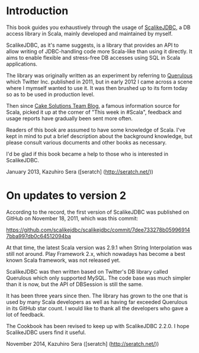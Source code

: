 # Introduction

This book guides you exhaustively through the usage of [ScalikeJDBC](https://github.com/scalikejdbc/scalikejdbc), a DB access library in Scala, mainly developed and maintained by myself.

ScalikeJDBC, as it's name suggests, is a library that provides an API to allow writing of JDBC-handling code more Scala-like than using it directly. It aims to enable flexible and stress-free DB accesses using SQL in Scala applications.

The library was originally written as an experiment by referring to [Querulous](https://github.com/twitter/querulous) which Twitter Inc. published in 2011, but in early 2012 I came across a scene where I mymself wanted to use it. It was then brushed up to its form today so as to be used in production level.

Then since [Cake Solutions Team Blog](http://www.cakesolutions.net/teamblogs/), a famous information source for Scala, picked it up at the corner of "This week in #Scala", feedback and usage reports have gradually been sent more often.

Readers of this book are assumed to have some knowledge of Scala. I've kept in mind to put a brief description about the background knowledge, but please consult various documents and other books as necessary.

I'd be glad if this book became a help to those who is interested in ScalikeJDBC.

January 2013, Kazuhiro Sera ([seratch] (http://seratch.net/))


# On updates to version 2

According to the record, the first version of ScalikeJDBC was published on GitHub on November 18, 2011, which was this commit:

https://github.com/scalikejdbc/scalikejdbc/commit/7dee733278b059969147bba997db0c64512094ba

At that time, the latest Scala version was 2.9.1 when String Interpolation was still not around. Play Framework 2.x, which nowadays has become a best known Scala framework, was not released yet.

ScalikeJDBC was then written based on Twitter's DB library called Querulous which only supported MySQL. The code base was much simpler than it is now, but the API of DBSession is still the same.

It has been three years since then. The library has grown to the one that is used by many Scala developers as well as having far exceeded Querulous in its GitHub star count.
I would like to thank all the developers who gave a lot of feedback.

The Cookbook has been revised to keep up with ScalikeJDBC 2.2.0. I hope ScalikeJDBC users find it useful.

November 2014, Kazuhiro Sera ([seratch] (http://seratch.net/))
